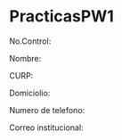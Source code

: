 # PracticasPW1

No.Control:

Nombre:

CURP:

Domiciolio:

Numero de telefono:

Correo institucional:
